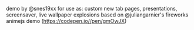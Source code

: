 demo by @snes19xx
     for use as: custom new tab pages, presentations, screensaver, live wallpaper
     explosions based on @juliangarnier's fireworks animejs demo (https://codepen.io//pen/gmOwJX)  
